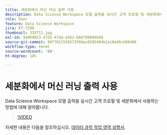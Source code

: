 ```yaml
---
title: 세분화에서 머신 러닝 출력 사용
description: Data Science Workspace 모델 출력을 실시간 고객 프로필 및 세분화에서 사용하는 방법에 대해 알아봅니다.
role: User
feature: Data Science Workspace
jira: KT-7296
thumbnail: 333711.jpg
exl-id: 9a909023-47d2-474a-a562-b60799094b89
source-git-commit: 90f7621536573f60ac6585404b1ac0e49cb08496
workflow-type: tm+mt
source-wordcount: '60'
ht-degree: 10%

---
```


# 세분화에서 머신 러닝 출력 사용

Data Science Workspace 모델 출력을 실시간 고객 프로필 및 세분화에서 사용하는 방법에 대해 알아봅니다.

>[!VIDEO](https://video.tv.adobe.com/v/333711)

자세한 내용은 다음을 참조하십시오. [데이터 과학 작업 영역 설명서](https://experienceleague.adobe.com/docs/experience-platform/data-science-workspace/home.html?lang=ko-KR).
